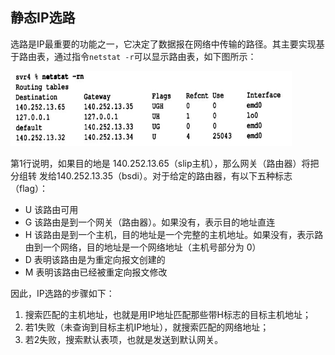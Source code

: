 ## 静态IP选路
选路是IP最重要的功能之一，它决定了数据报在网络中传输的路径。其主要实现基于路由表，通过指令`netstat -r`可以显示路由表，如下图所示：
<div align=left><img width="450" height="120" src="./images/路由表.JPG"/></div>

第1行说明，如果目的地是 140.252.13.65（slip主机），那么网关（路由器）将把分组转
发给140.252.13.35（bsdi）。对于给定的路由器，有以下五种标志（flag）：  
- U  该路由可用
- G  该路由是到一个网关（路由器）。如果没有，表示目的地址直连
- H  该路由是到一个主机，目的地址是一个完整的主机地址。如果没有，表示路由到一个网络，目的地址是一个网络地址（主机号部分为 0）
- D  表明该路由是为重定向报文创建的
- M   表明该路由已经被重定向报文修改

因此，IP选路的步骤如下：  
1. 搜索匹配的主机地址，也就是用IP地址匹配那些带H标志的目标主机地址；
2. 若1失败（未查询到目标主机IP地址），就搜索匹配的网络地址；
3. 若2失败，搜索默认表项，也就是发送到默认网关。






